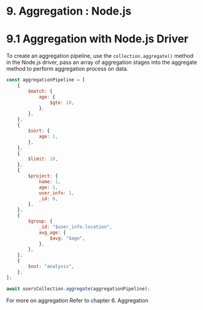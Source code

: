 # 9. Aggregation : Node.js

# 9.1 Aggregation with Node.js Driver

To create an aggregation pipeline, use the `collection.aggregate()` method in the Node.js driver, pass an array of aggregation stages into the aggregate method to perform aggregation process on data.

```js
const aggregationPipeline = [
    {
        $match: {
            age: {
                $gte: 18,
            },
        },
    },
    {
        $sort: {
            age: 1,
        },
    },
    {
        $limit: 10,
    },
    {
        $project: {
            name: 1,
            age: 1,
            user_info: 1,
            _id: 0,
        },
    },
    {
        $group: {
            _id: "$user_info.location",
            avg_age: {
                $avg: "$age",
            },
        },
    },
    {
        $out: "analysis",
    },
];

await usersCollection.aggregate(aggregationPipeline);
```

For more on aggregation
Refer to chapter 6. Aggregation
